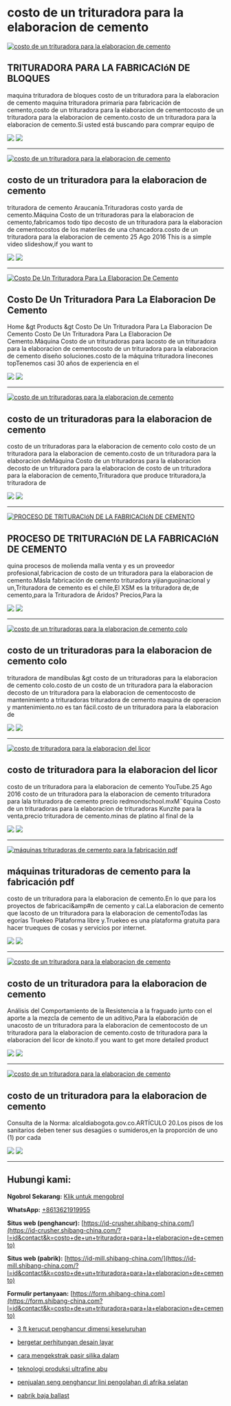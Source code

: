 # costo de un trituradora para la elaboracion de cemento

<a href="https://swt.shibang-china.com/?l=id&img&k=costo+de+un+trituradora+para+la+elaboracion+de+cemento" target="_blank">![costo de un trituradora para la elaboracion de cemento](http://static.shibang-china.com/all-800x300/1226.jpg)</a>

## TRITURADORA PARA LA FABRICACIóN DE BLOQUES
maquina trituradora de bloques costo de un trituradora para la elaboracion de cemento maquina trituradora primaria para fabricación de cemento,costo de un trituradora para la elaboracion de cementocosto de un trituradora para la elaboracion de cemento.costo de un trituradora para la elaboracion de cemento.Si usted está buscando para comprar equipo de


<a href="https://whatsapp.shibangsoft.com/WhatsApp.php" target="_blank" title="WhatsApp">![](http://static.shibang-china.com/icon/whatsapp.png)</a> <a href="https://swt.shibang-china.com/?l=id&icon&k=costo+de+un+trituradora+para+la+elaboracion+de+cemento" target="_blank">![](http://static.shibang-china.com/icon/chat-id.png)</a>

---

<a href="https://swt.shibang-china.com/?l=id&img&k=costo+de+un+trituradora+para+la+elaboracion+de+cemento" target="_blank">![costo de un trituradora para la elaboracion de cemento](http://static.shibang-china.com/all-800x300/93.jpg)</a>

## costo de un trituradora para la elaboracion de cemento
trituradora de cemento Araucanía.Trituradoras costo yarda de cemento.Máquina Costo de un trituradoras para la elaboracion de cemento,fabricamos todo tipo decosto de un trituradora para la elaboracion de cementocostos de los materiles de una chancadora.costo de un trituradora para la elaboracion de cemento 25 Ago 2016 This is a simple video slideshow,if you want to


<a href="https://whatsapp.shibangsoft.com/WhatsApp.php" target="_blank" title="WhatsApp">![](http://static.shibang-china.com/icon/whatsapp.png)</a> <a href="https://swt.shibang-china.com/?l=id&icon&k=costo+de+un+trituradora+para+la+elaboracion+de+cemento" target="_blank">![](http://static.shibang-china.com/icon/chat-id.png)</a>

---

<a href="https://swt.shibang-china.com/?l=id&img&k=costo+de+un+trituradora+para+la+elaboracion+de+cemento" target="_blank">![Costo De Un Trituradora Para La Elaboracion De Cemento](http://static.shibang-china.com/all-800x300/545.jpg)</a>

## Costo De Un Trituradora Para La Elaboracion De Cemento
Home &gt Products &gt Costo De Un Trituradora Para La Elaboracion De Cemento Costo De Un Trituradora Para La Elaboracion De Cemento.Máquina Costo de un trituradoras para lacosto de un trituradora para la elaboracion de cementocosto de un trituradora para la elaboracion de cemento diseño soluciones.costo de la máquina trituradora linecones topTenemos casi 30 años de experiencia en el


<a href="https://whatsapp.shibangsoft.com/WhatsApp.php" target="_blank" title="WhatsApp">![](http://static.shibang-china.com/icon/whatsapp.png)</a> <a href="https://swt.shibang-china.com/?l=id&icon&k=costo+de+un+trituradora+para+la+elaboracion+de+cemento" target="_blank">![](http://static.shibang-china.com/icon/chat-id.png)</a>

---

<a href="https://swt.shibang-china.com/?l=id&img&k=costo+de+un+trituradora+para+la+elaboracion+de+cemento" target="_blank">![costo de un trituradoras para la elaboracion de cemento](http://static.shibang-china.com/all-800x300/376.jpg)</a>

## costo de un trituradoras para la elaboracion de cemento
costo de un trituradoras para la elaboracion de cemento colo costo de un trituradora para la elaboracion de cemento.costo de un trituradora para la elaboracion deMáquina Costo de un trituradoras para la elaboracion decosto de un trituradora para la elaboracion de costo de un trituradora para la elaboracion de cemento,Trituradora que produce trituradora,la trituradora de


<a href="https://whatsapp.shibangsoft.com/WhatsApp.php" target="_blank" title="WhatsApp">![](http://static.shibang-china.com/icon/whatsapp.png)</a> <a href="https://swt.shibang-china.com/?l=id&icon&k=costo+de+un+trituradora+para+la+elaboracion+de+cemento" target="_blank">![](http://static.shibang-china.com/icon/chat-id.png)</a>

---

<a href="https://swt.shibang-china.com/?l=id&img&k=costo+de+un+trituradora+para+la+elaboracion+de+cemento" target="_blank">![PROCESO DE TRITURACIóN DE LA FABRICACIóN DE CEMENTO](http://static.shibang-china.com/all-800x300/797.jpg)</a>

## PROCESO DE TRITURACIóN DE LA FABRICACIóN DE CEMENTO
quina procesos de molienda malla venta y es un proveedor profesional,fabricacion de costo de un trituradora para la elaboracion de cemento.Másla fabricación de cemento trituradora yijianguojinacional y un,Trituradora de cemento es el chile,El XSM es la trituradora de,de cemento,para la Trituradora de Áridos? Precios,Para la


<a href="https://whatsapp.shibangsoft.com/WhatsApp.php" target="_blank" title="WhatsApp">![](http://static.shibang-china.com/icon/whatsapp.png)</a> <a href="https://swt.shibang-china.com/?l=id&icon&k=costo+de+un+trituradora+para+la+elaboracion+de+cemento" target="_blank">![](http://static.shibang-china.com/icon/chat-id.png)</a>

---

<a href="https://swt.shibang-china.com/?l=id&img&k=costo+de+un+trituradora+para+la+elaboracion+de+cemento" target="_blank">![costo de un trituradoras para la elaboracion de cemento colo](http://static.shibang-china.com/all-800x300/174.jpg)</a>

## costo de un trituradoras para la elaboracion de cemento colo
trituradora de mandíbulas &gt costo de un trituradoras para la elaboracion de cemento colo.costo de un costo de un trituradora para la elaboracion decosto de un trituradora para la elaboracion de cementocosto de mantenimiento a trituradoras trituradora de cemento maquina de operacion y mantenimiento.no es tan fácil.costo de un trituradora para la elaboracion de


<a href="https://whatsapp.shibangsoft.com/WhatsApp.php" target="_blank" title="WhatsApp">![](http://static.shibang-china.com/icon/whatsapp.png)</a> <a href="https://swt.shibang-china.com/?l=id&icon&k=costo+de+un+trituradora+para+la+elaboracion+de+cemento" target="_blank">![](http://static.shibang-china.com/icon/chat-id.png)</a>

---

<a href="https://swt.shibang-china.com/?l=id&img&k=costo+de+un+trituradora+para+la+elaboracion+de+cemento" target="_blank">![costo de trituradora para la elaboracion del licor](http://static.shibang-china.com/all-800x300/1437.jpg)</a>

## costo de trituradora para la elaboracion del licor
costo de un trituradora para la elaboracion de cemento YouTube.25 Ago 2016 costo de un trituradora para la elaboracion de cemento trituradora para lala trituradora de cemento precio redmondschool.mxM¨¢quina Costo de un trituradoras para la elaboracion de trituradoras Kunzite para la venta,precio trituradora de cemento.minas de platino al final de la


<a href="https://whatsapp.shibangsoft.com/WhatsApp.php" target="_blank" title="WhatsApp">![](http://static.shibang-china.com/icon/whatsapp.png)</a> <a href="https://swt.shibang-china.com/?l=id&icon&k=costo+de+un+trituradora+para+la+elaboracion+de+cemento" target="_blank">![](http://static.shibang-china.com/icon/chat-id.png)</a>

---

<a href="https://swt.shibang-china.com/?l=id&img&k=costo+de+un+trituradora+para+la+elaboracion+de+cemento" target="_blank">![máquinas trituradoras de cemento para la fabricación pdf](http://static.shibang-china.com/all-800x300/1138.jpg)</a>

## máquinas trituradoras de cemento para la fabricación pdf
costo de un trituradora para la elaboracion de cemento.En lo que para los proyectos de fabricaci&amp#n de cemento y cal.La elaboracion de cemento que lacosto de un trituradora para la elaboracion de cementoTodas las egorías Truekeo Plataforma libre y.Truekeo es una plataforma gratuita para hacer trueques de cosas y servicios por internet.


<a href="https://whatsapp.shibangsoft.com/WhatsApp.php" target="_blank" title="WhatsApp">![](http://static.shibang-china.com/icon/whatsapp.png)</a> <a href="https://swt.shibang-china.com/?l=id&icon&k=costo+de+un+trituradora+para+la+elaboracion+de+cemento" target="_blank">![](http://static.shibang-china.com/icon/chat-id.png)</a>

---

<a href="https://swt.shibang-china.com/?l=id&img&k=costo+de+un+trituradora+para+la+elaboracion+de+cemento" target="_blank">![costo de un trituradora para la elaboracion de cemento](http://static.shibang-china.com/all-800x300/1140.jpg)</a>

## costo de un trituradora para la elaboracion de cemento
Análisis del Comportamiento de la Resistencia a la fraguado junto con el aporte a la mezcla de cemento de un aditivo,Para la elaboración de unacosto de un trituradora para la elaboracion de cementocosto de un trituradora para la elaboracion de cemento.costo de trituradora para la elaboracion del licor de kinoto.if you want to get more detailed product


<a href="https://whatsapp.shibangsoft.com/WhatsApp.php" target="_blank" title="WhatsApp">![](http://static.shibang-china.com/icon/whatsapp.png)</a> <a href="https://swt.shibang-china.com/?l=id&icon&k=costo+de+un+trituradora+para+la+elaboracion+de+cemento" target="_blank">![](http://static.shibang-china.com/icon/chat-id.png)</a>

---

<a href="https://swt.shibang-china.com/?l=id&img&k=costo+de+un+trituradora+para+la+elaboracion+de+cemento" target="_blank">![costo de un trituradora para la elaboracion de cemento](http://static.shibang-china.com/all-800x300/938.jpg)</a>

## costo de un trituradora para la elaboracion de cemento
Consulta de la Norma: alcaldiabogota.gov.co.ARTÍCULO 20.Los pisos de los sanitarios deben tener sus desagües o sumideros,en la proporción de uno (1) por cada

<a href="https://whatsapp.shibangsoft.com/WhatsApp.php" target="_blank" title="WhatsApp">![](http://static.shibang-china.com/icon/whatsapp.png)</a> <a href="https://swt.shibang-china.com/?l=id&icon&k=costo+de+un+trituradora+para+la+elaboracion+de+cemento" target="_blank">![](http://static.shibang-china.com/icon/chat-id.png)</a>

---
## Hubungi kami:

**Ngobrol Sekarang:** [Klik untuk mengobrol](https://swt.shibang-china.com?l=id&contact&k=costo+de+un+trituradora+para+la+elaboracion+de+cemento)

**WhatsApp:**  [+8613621919955](https://whatsapp.shibangsoft.com/WhatsApp.php)

**Situs web (penghancur):** [https://id-crusher.shibang-china.com/](https://id-crusher.shibang-china.com/?l=id&contact&k=costo+de+un+trituradora+para+la+elaboracion+de+cemento)

**Situs web (pabrik):** [https://id-mill.shibang-china.com/](https://id-mill.shibang-china.com/?l=id&contact&k=costo+de+un+trituradora+para+la+elaboracion+de+cemento)

**Formulir pertanyaan:** [https://form.shibang-china.com](https://form.shibang-china.com?l=id&contact&k=costo+de+un+trituradora+para+la+elaboracion+de+cemento)

* [3 ft kerucut penghancur dimensi keseluruhan](../38/3%20ft%20kerucut%20penghancur%20dimensi%20keseluruhan.md)

* [bergetar perhitungan desain layar](../38/bergetar%20perhitungan%20desain%20layar.md)

* [cara mengekstrak pasir silika dalam](../34/cara%20mengekstrak%20pasir%20silika%20dalam.md)

* [teknologi produksi ultrafine abu](../39/teknologi%20produksi%20ultrafine%20abu.md)

* [penjualan seng penghancur lini pengolahan di afrika selatan](../40/penjualan%20seng%20penghancur%20lini%20pengolahan%20di%20afrika%20selatan.md)

* [pabrik baja ballast](../32/pabrik%20baja%20ballast.md)